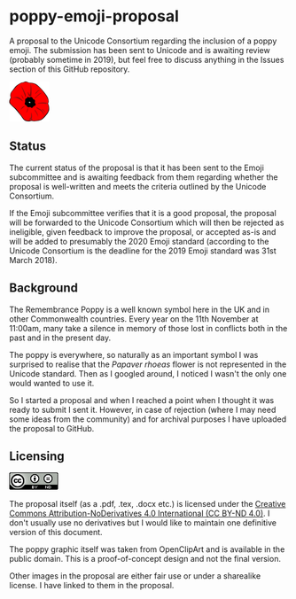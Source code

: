 # poppy-emoji-proposal
A proposal to the Unicode Consortium regarding the inclusion of a poppy emoji. The submission has been sent to Unicode and is awaiting review (probably sometime in 2019), but feel free to discuss anything in the Issues section of this GitHub repository.

<img src="https://github.com/inferno986return/poppy-emoji-proposal/blob/master/img/poppy.png" alt="Poppy proof-of-concept"/>

## Status

The current status of the proposal is that it has been sent to the Emoji subcommittee and is awaiting feedback from them regarding whether the proposal is well-written and meets the criteria outlined by the Unicode Consortium.

If the Emoji subcommittee verifies that it is a good proposal, the proposal will be forwarded to the Unicode Consortium which will then be rejected as ineligible, given feedback to improve the proposal, or accepted as-is and will be added to presumably the 2020 Emoji standard (according to the Unicode Consortium is the deadline for the 2019 Emoji standard was 31st March 2018).

## Background

The Remembrance Poppy is a well known symbol here in the UK and in other Commonwealth countries. Every year on the 11th November at 11:00am, many take a silence in memory of those lost in conflicts both in the past and in the present day.

The poppy is everywhere, so naturally as an important symbol I was surprised to realise that the *Papaver rhoeas* flower is not represented in the Unicode standard. Then as I googled around, I noticed I wasn't the only one would wanted to use it.

So I started a proposal and when I reached a point when I thought it was ready to submit I sent it. However, in case of rejection (where I may need some ideas from the community) and for archival purposes I have uploaded the proposal to GitHub.

## Licensing

<img src="https://github.com/inferno986return/poppy-emoji-proposal/blob/master/img/ccbynd.png" alt="CC-BY-ND"/> 

The proposal itself (as a .pdf, .tex, .docx etc.) is licensed under the [Creative Commons Attribution-NoDerivatives 4.0 International (CC BY-ND 4.0)](https://creativecommons.org/licenses/by-nd/4.0/). I don't usually use no derivatives but I would like to maintain one definitive version of this document.

The poppy graphic itself was taken from OpenClipArt and is available in the public domain. This is a proof-of-concept design and not the final version.

Other images in the proposal are either fair use or under a sharealike license. I have linked to them in the proposal.